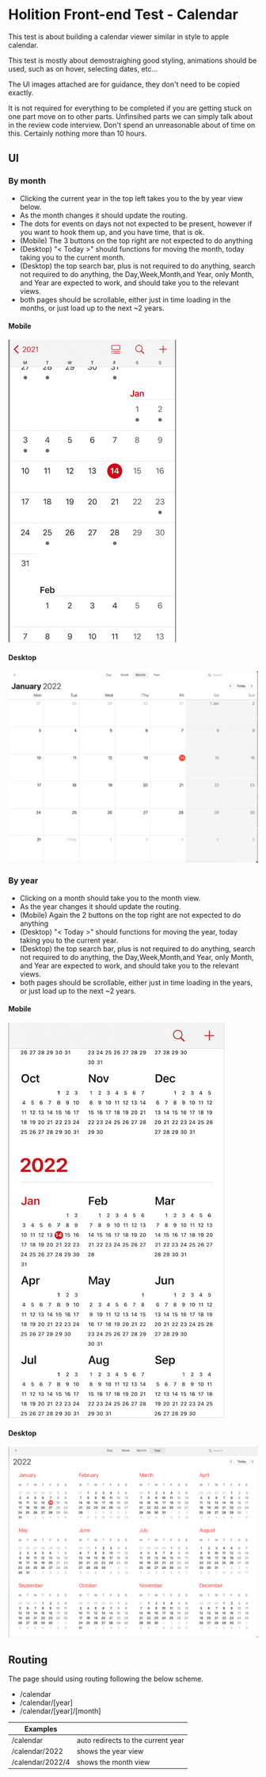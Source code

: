 # Holition Front-end Test - Calendar

This test is about building a calendar viewer similar in style to apple calendar.

This test is mostly about demostraighing good styling, animations should be used, such as on hover, selecting dates, etc...

The UI images attached are for guidance, they don't need to be copied exactly.

It is not required for everything to be completed if you are getting stuck on one part move on to other parts.
Unfinsihed parts we can simply talk about in the review code interview.
Don't spend an unreasonable about of time on this. Certainly nothing more than 10 hours.

## UI

### By month

* Clicking the current year in the top left takes you to the by year view below.
* As the month changes it should update the routing.
* The dots for events on days not not expected to be present, however if you want to hook them up, and you have time, that is ok.
* (Mobile) The 3 buttons on the top right are not expected to do anything
* (Desktop) "< Today >" should functions for moving the month, today taking you to the current month.
* (Desktop) the top search bar, plus is not required to do anything, search not required to do anything, the Day,Week,Month,and Year, only Month, and Year are expected to work, and should take you to the relevant views.
* both pages should be scrollable, either just in time loading in the months, or just load up to the next ~2 years.

#### Mobile
![](/doc/ui/mobile-month.png)

#### Desktop
![](/doc/ui/desktop-month.png)


### By year

* Clicking on a month should take you to the month view.
* As the year changes it should update the routing.
* (Mobile) Again the 2 buttons on the top right are not expected to do anything
* (Desktop) "< Today >" should functions for moving the year, today taking you to the current year.
* (Desktop) the top search bar, plus is not required to do anything, search not required to do anything, the Day,Week,Month,and Year, only Month, and Year are expected to work, and should take you to the relevant views.
* both pages should be scrollable, either just in time loading in the years, or just load up to the next ~2 years.

#### Mobile
![](/doc/ui/mobile-year.png)

#### Desktop
![](/doc/ui/desktop-year.png)




## Routing

The page should using routing following the below scheme.

* /calendar
* /calendar/[year]
* /calendar/[year]/[month]

|  Examples | |
|---|---|
| /calendar | auto redirects to the current year |
| /calendar/2022 | shows the year view |
| /calendar/2022/4 | shows the month view |
